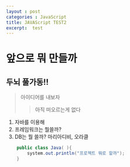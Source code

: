 ```yaml
---
layout : post
categories : JavaScript
title: JAVAScript TEST2
excerpt:  test
---
```


앞으로 뭐 만들까
===============

두뇌 풀가동!!
------------


> 아이디어를 내보자
>   >   아직 떠오르는게 없다



1. 자바를 이용해
2. 프레임워크는 뭘쓸까? 
3. DB는 뭘 쓸까? 마리아디비, 오라클


```Java
    public class Java( ){
        system.out.println("프로젝트 뭐로 할까");
    }
```